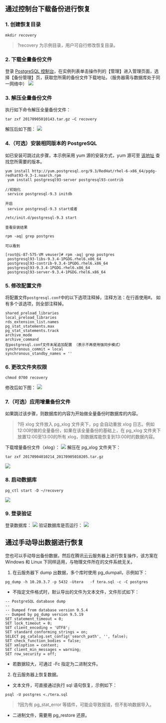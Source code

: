 ## 通过控制台下载备份进行恢复
### 1. 创建恢复目录
```
mkdir recovery
```
>?recovery 为示例目录，用户可自行修改恢复目录。

### 2. 下载全量备份文件
登录 [PostgreSQL 控制台](https://console.cloud.tencent.com/pgsql)，在实例列表单击操作列的【管理】进入管理页面，选择【备份管理】页，获取您所需的备份文件下载地址。（服务器需与数据库处于同一网络中）
![](https://mc.qcloudimg.com/static/img/a5de09aeecb4bf1d9ce20423c0c8ddd5/1.png)

### 3. 解压全量备份文件
执行如下命令解压全量备份文件：
```
tar zxf 20170905010143.tar.gz –C recovery
```
解压后如下图：
![](https://mc.qcloudimg.com/static/img/c946fa0b44be183d6fcdfbffb1815d33/2.png)

### 4.（可选）安装相同版本的 PostgreSQL
如已安装可跳过此步骤，本示例采用 yum 源的安装方式，yum 源可至 [该地址](https://yum.postgresql.org/) 查找您所需要的版本。
```
yum install http://yum.postgresql.org/9.3/RedHat/rhel-6-x86_64/pgdg-redhat93-9.3-1.noarch.rpm
 yum install postgresql93-server postgresql93-contrib
 
//初始化
 service postgresql-9.3 initdb
 
开启
 service postgresql-9.3 start或者
 
/etc/init.d/postgresql-9.3 start
 
查看安装结果
 
rpm -aq| grep postgres
 
可以看到
 
[root@i-87-575-VM vmuser]# rpm -aq| grep postgres
 postgresql93-libs-9.3.4-1PGDG.rhel6.x86_64
 postgresql93-contrib-9.3.4-1PGDG.rhel6.x86_64
 postgresql93-9.3.4-1PGDG.rhel6.x86_64
 postgresql93-server-9.3.4-1PGDG.rhel6.x86_64
```

### 5. 修改配置文件
将配置文件`postgresql.conf`中的以下选项注释掉，注释方法：在行首使用#。
如有多个该选项，则全部注释掉。
```
shared_preload_libraries
local_preload_libraries
rds_extension_list.names
pg_stat_statements.max
pg_stat_statements.track
archive_mode
archive_command
在postgresql.conf文件末尾追加配置 （表示不再使用强同步模式）
synchronous_commit = local
synchronous_standby_names = ''
```

### 6. 更改文件夹权限
```
chmod 0700 recovery
```
修改后如下图：
![](https://mc.qcloudimg.com/static/img/a0322a623ad657307be8a88ab54fd7b9/3.png)

### 7.（可选）应用增量备份文件
如果跳过该步骤，则数据库的内容为开始做全量备份时数据库的内容。
>?将 xlog 文件放入 pg_xlog 文件夹下，pg 会自动重放 xlog 日志。例如12:00时做的全量备份，如果在该全量备份的基础上，在 pg_xlog 文件夹下放置12:00至13:00的所有 xlog，则数据库能恢复到13:00时的数据内容。
>
下载增量备份文件（xlog）：
![](https://mc.qcloudimg.com/static/img/775b3a63d1fa37e1815ab13c100f8b40/4.png)
解压在 pg_xlog 文件夹下：
```
tar zxf 20170904010214_20170905010205.tar.gz
```
![](https://mc.qcloudimg.com/static/img/751212c370c884d1510651c257517760/8.png)

### 8. 启动数据库
```
pg_ctl start -D ~/recovery
```
![](https://mc.qcloudimg.com/static/img/88a7a4e59cf9e349aca7212c78799461/9.png)

### 9.	登录验证
登录数据库：
![](https://mc.qcloudimg.com/static/img/54440cf9ce9f77672b27a0e4a71a1bd7/10.png)
验证数据库是否运行：
![](https://mc.qcloudimg.com/static/img/475867ab40e84bba76ba175d396c7670/11.png)


## 通过手动导出数据进行恢复
您也可以手动导出备份数据，然后在腾讯云云服务器上进行恢复操作，该方案在 Windows 和 Linux 下同样适用，与物理文件所在的文件系统无关。

1. 在云服务器下 dump 出数据，多个库时使用 pg_dumpall，示例如下：
```
pg_dump -h 10.20.3.7 -p 5432 -Utera   -f tera.sql -c -C postgres
```
 - 不指定文件格式时，默认导出的文件为文本文件，文件形式如下：
```
-- PostgreSQL database dump
--
-- Dumped from database version 9.5.4
-- Dumped by pg_dump version 9.5.19
SET statement_timeout = 0;
SET lock_timeout = 0;
SET client_encoding = 'UTF8';
SET standard_conforming_strings = on;
SELECT pg_catalog.set_config('search_path', '', false);
SET check_function_bodies = false;
SET xmloption = content;
SET client_min_messages = warning;
SET row_security = off;
```
 - 若数据较大，可通过 -Fc 指定为二进制文件。
2. 在云服务器上恢复数据。
 - 文本文件，可直接通过执行 sql 语句恢复，示例如下：
```
psql -U postgres <./tera.sql
```
>?因为有 pg_stat_error 等插件，可能会导致报错，但不影响数据导入。
 - 二进制文件，需要用 pg_restore 还原。
